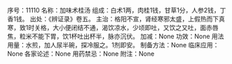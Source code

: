 序号：11110
名称：加味术桂汤
组成：白术1两，肉桂1钱，甘草1分，人参2钱，丁香1钱。
出处：《辨证录》卷五。
主治：格阳不宣，肾经寒邪太盛，上假热而下真寒，致1时关格，大小便闭结不通，渴饮凉水，少顷即吐，又饮之又吐，面赤唇焦，粒米不能下胃，饮1杯吐出杯半，脉亦沉伏。
加减：None
功效：None
用法用量：水煎，加人尿半碗，探冷服之。1剂即安。
制备方法：None
临床应用：None
各家论述：None
用药禁忌：None
附注：None
